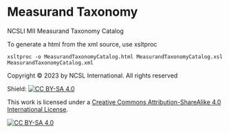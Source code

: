 # Measurand Taxonomy
NCSLI MII Measurand Taxonomy Catalog

To generate a html from the xml source, use xsltproc
```
xsltproc -o MeasurandTaxonomyCatalog.html MeasurandTaxonomyCatalog.xsl MeasurandTaxonomyCatalog.xml
```

Copyright © 2023 by NCSL International. All rights reserved

Shield: [![CC BY-SA 4.0][cc-by-sa-shield]][cc-by-sa]

This work is licensed under a
[Creative Commons Attribution-ShareAlike 4.0 International License][cc-by-sa].

[![CC BY-SA 4.0][cc-by-sa-image]][cc-by-sa]

[cc-by-sa]: http://creativecommons.org/licenses/by-sa/4.0/
[cc-by-sa-image]: https://licensebuttons.net/l/by-sa/4.0/88x31.png
[cc-by-sa-shield]: https://img.shields.io/badge/License-CC%20BY--SA%204.0-lightgrey.svg
